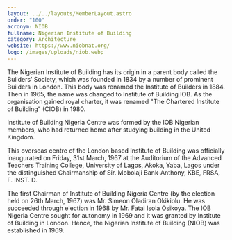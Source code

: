 ```yaml
---
layout: ../../layouts/MemberLayout.astro
order: "100"
acronym: NIOB
fullname: Nigerian Institute of Building
category: Architecture
website: https://www.niobnat.org/
logo: /images/uploads/niob.webp
---
```

The Nigerian Institute of Building has its origin in a parent body called the Builders’ Society, which was founded in 1834 by a number of prominent Builders in London. This body was renamed the Institute of Builders in 1884. Then in 1965, the name was changed to Institute of Building IOB. As the organisation gained royal charter, it was renamed "The Chartered Institute of Building" (CIOB) in 1980.

Institute of Building Nigeria Centre was formed by the IOB Nigerian members, who had returned home after studying building in the United Kingdom.

This overseas centre of the London based Institute of Building was officially inaugurated on Friday, 31st March, 1967 at the Auditorium of the Advanced Teachers Training College, University of Lagos, Akoka, Yaba, Lagos under the distinguished Chairmanship of Sir. Mobolaji Bank-Anthony, KBE, FRSA, F. INST. D.

The first Chairman of Institute of Building Nigeria Centre (by the election held on 26th March, 1967) was Mr. Simeon Oladiran Okikiolu. He was succeeded through election in 1968 by Mr. Fatai Isola Osikoya. The IOB Nigeria Centre sought for autonomy in 1969 and it was granted by Institute of Building in London. Hence, the Nigerian Institute of Building (NIOB) was established in 1969.
